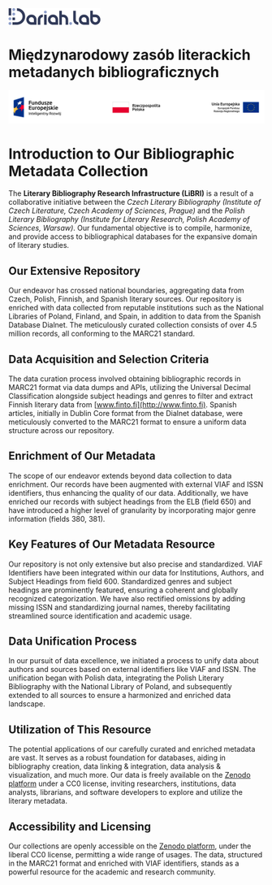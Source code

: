 ![alt text](https://github.com/CHC-Computations/Harmonize/blob/main/logo-1.png?raw=true)
# Międzynarodowy zasób literackich metadanych bibliograficznych

![alt_text](https://github.com/CHC-Computations/Harmonize/blob/main/Zrzut%20ekranu%202022-12-19%20o%2017.48.49.png?raw=true)
# Introduction to Our Bibliographic Metadata Collection

The **Literary Bibliography Research Infrastructure (LiBRI)** is a result of a collaborative initiative between the *Czech Literary Bibliography (Institute of Czech Literature, Czech Academy of Sciences, Prague)* and the *Polish Literary Bibliography (Institute for Literary Research, Polish Academy of Sciences, Warsaw)*. Our fundamental objective is to compile, harmonize, and provide access to bibliographical databases for the expansive domain of literary studies.

## Our Extensive Repository

Our endeavor has crossed national boundaries, aggregating data from Czech, Polish, Finnish, and Spanish literary sources. Our repository is enriched with data collected from reputable institutions such as the National Libraries of Poland, Finland, and Spain, in addition to data from the Spanish Database Dialnet. The meticulously curated collection consists of over 4.5 million records, all conforming to the MARC21 standard.

## Data Acquisition and Selection Criteria

The data curation process involved obtaining bibliographic records in MARC21 format via data dumps and APIs, utilizing the Universal Decimal Classification alongside subject headings and genres to filter and extract Finnish literary data from [www.finto.fi](http://www.finto.fi). Spanish articles, initially in Dublin Core format from the Dialnet database, were meticulously converted to the MARC21 format to ensure a uniform data structure across our repository.

## Enrichment of Our Metadata

The scope of our endeavor extends beyond data collection to data enrichment. Our records have been augmented with external VIAF and ISSN identifiers, thus enhancing the quality of our data. Additionally, we have enriched our records with subject headings from the ELB (field 650) and have introduced a higher level of granularity by incorporating major genre information (fields 380, 381).

## Key Features of Our Metadata Resource

Our repository is not only extensive but also precise and standardized. VIAF Identifiers have been integrated within our data for Institutions, Authors, and Subject Headings from field 600. Standardized genres and subject headings are prominently featured, ensuring a coherent and globally recognized categorization. We have also rectified omissions by adding missing ISSN and standardizing journal names, thereby facilitating streamlined source identification and academic usage.

## Data Unification Process

In our pursuit of data excellence, we initiated a process to unify data about authors and sources based on external identifiers like VIAF and ISSN. The unification began with Polish data, integrating the Polish Literary Bibliography with the National Library of Poland, and subsequently extended to all sources to ensure a harmonized and enriched data landscape.

## Utilization of This Resource

The potential applications of our carefully curated and enriched metadata are vast. It serves as a robust foundation for databases, aiding in bibliography creation, data linking & integration, data analysis & visualization, and much more. Our data is freely available on the [Zenodo platform](https://zenodo.org) under a CC0 license, inviting researchers, institutions, data analysts, librarians, and software developers to explore and utilize the literary metadata.

## Accessibility and Licensing

Our collections are openly accessible on the [Zenodo platform](https://zenodo.org), under the liberal CC0 license, permitting a wide range of usages. The data, structured in the MARC21 format and enriched with VIAF identifiers, stands as a powerful resource for the academic and research community.






